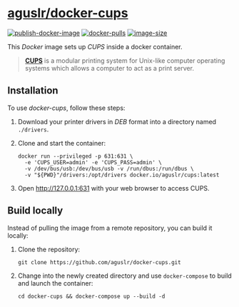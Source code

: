 [aguslr/docker-cups][1]
=======================

[![publish-docker-image](https://github.com/aguslr/docker-cups/actions/workflows/docker-publish.yml/badge.svg)](https://github.com/aguslr/docker-cups/actions/workflows/docker-publish.yml) [![docker-pulls](https://img.shields.io/docker/pulls/aguslr/cups)](https://hub.docker.com/r/aguslr/cups) [![image-size](https://img.shields.io/docker/image-size/aguslr/cups/latest)](https://hub.docker.com/r/aguslr/cups)


This *Docker* image sets up *CUPS* inside a docker container.

> **[CUPS][2]** is a modular printing system for Unix-like computer operating
> systems which allows a computer to act as a print server.


Installation
------------

To use *docker-cups*, follow these steps:

1. Download your printer drivers in *DEB* format into a directory named
   `./drivers`.

2. Clone and start the container:

       docker run --privileged -p 631:631 \
         -e 'CUPS_USER=admin' -e 'CUPS_PASS=admin' \
         -v /dev/bus/usb:/dev/bus/usb -v /run/dbus:/run/dbus \
         -v "${PWD}"/drivers:/opt/drivers docker.io/aguslr/cups:latest

3. Open <http://127.0.0.1:631> with your web browser to access CUPS.


Build locally
-------------

Instead of pulling the image from a remote repository, you can build it locally:

1. Clone the repository:

       git clone https://github.com/aguslr/docker-cups.git

2. Change into the newly created directory and use `docker-compose` to build and
   launch the container:

       cd docker-cups && docker-compose up --build -d


[1]: https://github.com/aguslr/docker-cups
[2]: https://www.cups.org/
